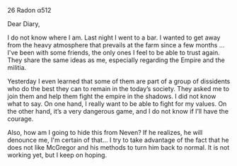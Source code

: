 26 Radon α512

Dear Diary,

I do not know where I am. Last night I went to a bar. I wanted to get away from the heavy atmosphere that prevails at the farm since a few months ... I've been with some friends, the only ones I feel to be able to trust again. They share the same ideas as me, especially regarding the Empire and the militia.

Yesterday I even learned that some of them are part of a group of dissidents who do the best they can to remain in the today’s society. They asked me to join them and help them fight the empire in the shadows. I did not know what to say. On one hand, I really want to be able to fight for my values. On the other hand, it’s a very dangerous game, and I do not know if I’ll have the courage.

Also, how am I going to hide this from Neven? If he realizes, he will denounce me, I'm certain of that... I try to take advantage of the fact that he does not like McGregor and his methods to turn him back to normal. It is not working yet, but I keep on hoping.
